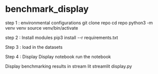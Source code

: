 # benchmark_display

step 1 : environmental configurations
git clone repo
cd repo
python3 -m venv venv
source venv/bin/activate

step 2 : Install modules
pip3 install --r requirements.txt



Step 3 : load in the datasets



Step 4 : Display
Display notebook
run the notebook


Display benchmarking results in stream lit
streamlit display.py